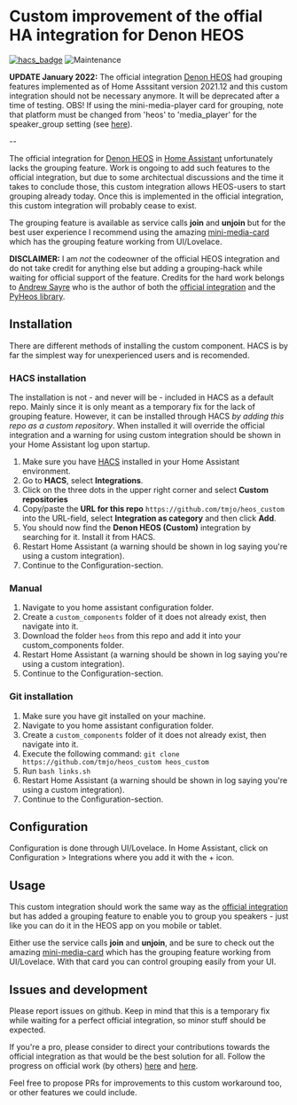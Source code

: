# Custom improvement of the offial HA integration for Denon HEOS

[![hacs_badge](https://img.shields.io/badge/HACS-Custom-orange.svg)](https://github.com/custom-components/hacs) ![Maintenance](https://img.shields.io/maintenance/yes/2021.svg)

**UPDATE January 2022:** The official integration [Denon HEOS](https://www.home-assistant.io/integrations/heos/) had grouping features implemented as of Home Asssitant version 2021.12 and this custom integration should not be necessary anymore. It will be deprecated after a time of testing. OBS! If using the mini-media-player card for grouping, note that platform must be changed from 'heos' to 'media_player' for the speaker_group setting (see [here](https://community.home-assistant.io/t/heos-group-support/126501/105?u=tormagj)).

--

The official integration for [Denon HEOS](https://www.home-assistant.io/integrations/heos/) in [Home Assistant](https://www.home-assistant.io/) unfortunately lacks the grouping feature. Work is ongoing to add such features to the official integration, but due to some architectual discussions and the time it takes to conclude those, this custom integration allows HEOS-users to start grouping already today. Once this is implemented in the official integration, this custom integration will probably cease to exist.

The grouping feature is available as service calls **join** and **unjoin** but for the best user experience I recommend using the amazing [mini-media-card](https://github.com/kalkih/mini-media-player) which has the grouping feature working from UI/Lovelace.

**DISCLAIMER:** I am *not* the codeowner of the official HEOS integration and do not take credit for anything else but adding a grouping-hack while waiting for official support of the feature. Credits for the hard work belongs to [Andrew Sayre](https://github.com/andrewsayre) who is the author of both the [official integration](https://www.home-assistant.io/integrations/heos/) and the [PyHeos library](https://github.com/andrewsayre/pyheos).


## Installation

There are different methods of installing the custom component. HACS is by far the simplest way for unexperienced users and is recomended.

### HACS installation
The installation is not - and never will be - included in HACS as a default repo. Mainly since it is only meant as a temporary fix for the lack of grouping feature. However, it can be installed through HACS *by adding this repo as a custom repository*. When installed it will override the official integration and a warning for using custom integration should be shown in your Home Assistant log upon startup.

1. Make sure you have [HACS](https://hacs.xyz/) installed in your Home Assistant environment.
2. Go to **HACS**, select **Integrations**.
3. Click on the three dots in the upper right corner and select **Custom repositories**
4. Copy/paste the **URL for this repo** `https://github.com/tmjo/heos_custom` into the URL-field, select **Integration as category** and then click **Add**.
5. You should now find the **Denon HEOS (Custom)** integration by searching for it. Install it from HACS.
6. Restart Home Assistant (a warning should be shown in log saying you're using a custom integration).
7. Continue to the Configuration-section.


### Manual
1. Navigate to you home assistant configuration folder.
2. Create a `custom_components` folder of it does not already exist, then navigate into it.
3. Download the folder `heos` from this repo and add it into your custom_components folder.
4. Restart Home Assistant (a warning should be shown in log saying you're using a custom integration).
5. Continue to the Configuration-section.


### Git installation
1. Make sure you have git installed on your machine.
2. Navigate to you home assistant configuration folder.
3. Create a `custom_components` folder of it does not already exist, then navigate into it.
4. Execute the following command: `git clone https://github.com/tmjo/heos_custom heos_custom`
5. Run `bash links.sh`
6. Restart Home Assistant (a warning should be shown in log saying you're using a custom integration).
7. Continue to the Configuration-section.

## Configuration
Configuration is done through UI/Lovelace. In Home Assistant, click on Configuration > Integrations where you add it with the + icon.

## Usage
This custom integration should work the same way as the [official integration](https://www.home-assistant.io/integrations/heos/) but has added a grouping feature to enable you to group you speakers - just like you can do it in the HEOS app on you mobile or tablet.

Either use the service calls **join** and **unjoin**, and be sure to check out the amazing [mini-media-card](https://github.com/kalkih/mini-media-player) which has the grouping feature working from UI/Lovelace. With that card you can control grouping easily from your UI.

## Issues and development
Please report issues on github. Keep in mind that this is a temporary fix while waiting for a perfect official integration, so minor stuff should be expected.

If you're a pro, please consider to direct your contributions towards the official integration as that would be the best solution for all. Follow the progress on official work (by others) [here](https://github.com/home-assistant/architecture/issues/364) and [here](https://github.com/home-assistant/core/pull/32568).

Feel free to propose PRs for improvements to this custom workaround too, or other features we could include.
